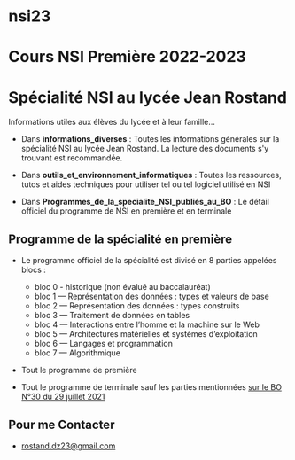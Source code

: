# nsi23
# Cours NSI Première 2022-2023
# Spécialité NSI au lycée Jean Rostand
Informations utiles aux élèves du lycée et à leur famille...

* Dans **informations_diverses** : Toutes les informations générales sur la spécialité NSI au lycée Jean Rostand. La lecture des documents s'y trouvant est recommandée.


* Dans **outils_et_environnement_informatiques** : Toutes les ressources, tutos et aides techniques pour utiliser tel ou tel logiciel utilisé en NSI

* Dans **Programmes_de_la_specialite_NSI_publiés_au_BO** : Le détail officiel du programme de NSI en première et en terminale

## Programme de la spécialité en première

* Le programme officiel de la spécialité est divisé en 8 parties appelées blocs :
  * bloc 0 - historique (non évalué au baccalauréat)
  * bloc 1 — Représentation des données : types et valeurs de base
  * bloc 2 — Représentation des données : types construits
  * bloc 3 — Traitement de données en tables
  * bloc 4 — Interactions entre l’homme et la machine sur le Web
  * bloc 5 — Architectures matérielles et systèmes d’exploitation
  * bloc 6 — Langages et programmation
  * bloc 7 — Algorithmique



* Tout le programme de première
* Tout le programme de terminale sauf les parties mentionnées [sur le BO N°30 du 29 juillet 2021](https://www.education.gouv.fr/bo/21/Hebdo30/MENE2121274N.htm)

## Pour me Contacter

* rostand.dz23@gmail.com
